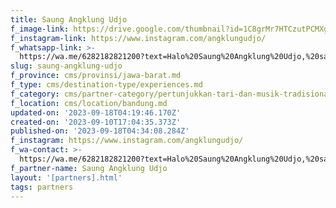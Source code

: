 ```yaml
---
title: Saung Angklung Udjo
f_image-link: https://drive.google.com/thumbnail?id=1C8grMr7HTCzutPCMXghpsj8_4bSjr0nl
f_instagram-link: https://www.instagram.com/angklungudjo/
f_whatsapp-link: >-
  https://wa.me/6282182821200?text=Halo%20Saung%20Angklung%20Udjo,%20saya%20dapat%20info%20dari%20@loocale.id%20dan%20punya%20pertanyaan
slug: saung-angklung-udjo
f_province: cms/provinsi/jawa-barat.md
f_type: cms/destination-type/experiences.md
f_category: cms/partner-category/pertunjukkan-tari-dan-musik-tradisional.md
f_location: cms/location/bandung.md
updated-on: '2023-09-18T04:19:46.170Z'
created-on: '2023-09-10T17:04:35.373Z'
published-on: '2023-09-18T04:34:08.284Z'
f_instagram: https://www.instagram.com/angklungudjo/
f_wa-contact: >-
  https://wa.me/6282182821200?text=Halo%20Saung%20Angklung%20Udjo,%20saya%20dapat%20info%20dari%20@loocale.id%20dan%20punya%20pertanyaan
f_partner-name: Saung Angklung Udjo
layout: '[partners].html'
tags: partners
---
```



